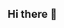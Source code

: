 ## Hi there 👋

<!--
**gichukimw/gichukimw** is a ✨ _special_ ✨ repository because its `README.md` (this file) appears on your GitHub profile.

Here are some ideas to get you started:

- 🔭 I’m currently working on computer vision projects
- 🌱 I’m currently learning keypoint detection
- 👯 I’m looking to collaborate on video processing
- 🤔 I’m looking for help with frame by frame detection
- 💬 Ask me about ...
- 📫 How to reach me: gichukimw@gmail.com
- 😄 Pronouns: ...
- ⚡ Fun fact: ...Happy to help
-->
